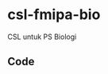 # csl-fmipa-bio
CSL untuk PS Biologi

## Code

<?xml version="1.0" encoding="utf-8"?>
<style class="in-text" version="1.0" name-form="count" and="symbol" et-al-min="2" initialize-with="." name-as-sort-order="first" initialize-with-hyphen="false" demote-non-dropping-particle="never" xmlns="http://purl.org/net/xbiblio/csl">
  <info>
    <title>PS Bio, FMIPA</title>
    <id>http://www.zotero.org/styles/ps-bio-fmipa</id>
    <link rel="self" href="http://www.zotero.org/styles/ps-bio-fmipa"/>
    <updated>2021-03-09T02:41:12+00:00</updated>
  </info>
  <citation name-form="count" et-al-min="2" et-al-use-first="2">
    <sort>
      <key variable="author" names-min="1" names-use-first="1"/>
    </sort>
    <layout font-style="normal" font-weight="normal" text-decoration="none" prefix="(">
      <choose>
        <if match="none" variable="author">
          <text value="Anonim" suffix=", "/>
        </if>
      </choose>
      <names variable="author" delimiter=" " suffix=", "/>
      <date date-parts="year" form="text" variable="issued" suffix=")"/>
    </layout>
  </citation>
  <bibliography name-delimiter=", " name-form="count" and="symbol" initialize-with="." name-as-sort-order="first" names-delimiter="" subsequent-author-substitute-rule="partial-first" line-spacing="2" hanging-indent="true">
    <sort>
      <key variable="author"/>
    </sort>
    <layout font-weight="normal">
      <choose>
        <if match="none" variable="author">
          <text value="Anonim" suffix=". "/>
        </if>
      </choose>
      <names variable="author" suffix=". "/>
      <date date-parts="year" form="text" variable="issued" suffix=". "/>
      <choose>
        <if type="article-journal" match="any">
          <text variable="title" font-style="normal" suffix=". "/>
        </if>
        <else>
          <text variable="title" text-case="capitalize-all" font-style="italic" suffix=". "/>
        </else>
      </choose>
      <choose>
        <if type="article-journal" match="any">
          <group>
            <text variable="container-title" font-style="italic" suffix=" "/>
            <number font-style="italic" font-weight="bold" suffix=" " variable="volume"/>
            <number prefix="(" suffix=") " variable="issue"/>
            <label text-case="capitalize-first" suffix=": " variable="page" form="symbol"/>
            <text variable="page" suffix="."/>
          </group>
        </if>
        <else-if type="book" match="any">
          <choose>
            <if match="all" variable="collection-title collection-editor">
              <text variable="collection-title" prefix=" dalam " suffix="."/>
            </if>
          </choose>
          <text variable="publisher" suffix=": "/>
          <text variable="publisher-place"/>
        </else-if>
      </choose>
    </layout>
  </bibliography>
</style>
